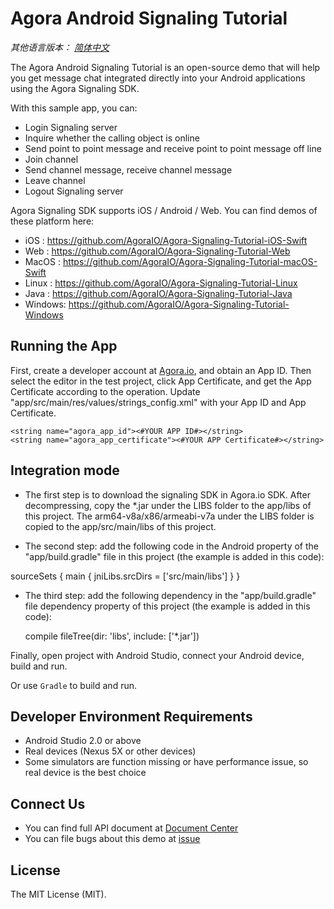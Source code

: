 # Agora Android Signaling Tutorial

*其他语言版本： [简体中文](README.md)*

The Agora Android Signaling Tutorial is an open-source demo that will help you get message chat integrated directly into your Android applications using the Agora Signaling SDK.

With this sample app, you can:

- Login Signaling server
- Inquire whether the calling object is online
- Send point to point message and receive point to point message off line
- Join channel
- Send channel message, receive channel message
- Leave channel
- Logout Signaling server

Agora Signaling SDK supports iOS / Android / Web. You can find demos of these platform here:

- iOS : https://github.com/AgoraIO/Agora-Signaling-Tutorial-iOS-Swift
- Web : https://github.com/AgoraIO/Agora-Signaling-Tutorial-Web
- MacOS : https://github.com/AgoraIO/Agora-Signaling-Tutorial-macOS-Swift
- Linux : https://github.com/AgoraIO/Agora-Signaling-Tutorial-Linux
- Java : https://github.com/AgoraIO/Agora-Signaling-Tutorial-Java
- Windows: https://github.com/AgoraIO/Agora-Signaling-Tutorial-Windows


## Running the App
First, create a developer account at [Agora.io](https://dashboard.agora.io/signin/), and obtain an App ID.
Then select the editor in the test project, click App Certificate, and get the App Certificate according to the operation.
Update "app/src/main/res/values/strings_config.xml" with your App ID and App Certificate.

```
<string name="agora_app_id"><#YOUR APP ID#></string>
<string name="agora_app_certificate"><#YOUR APP Certificate#></string>
```
## Integration mode
- The first step is to download the signaling SDK in Agora.io SDK. After decompressing, copy the *.jar under the LIBS folder to the app/libs of this project. The arm64-v8a/x86/armeabi-v7a under the LIBS folder is copied to the app/src/main/libs of this project.

- The second step: add the following code in the Android property of the "app/build.gradle" file in this project (the example is added in this code):

 sourceSets {
        main {
            jniLibs.srcDirs = ['src/main/libs']
        }
    }
- The third step: add the following dependency in the "app/build.gradle" file dependency property of this project (the example is added in this code):

  compile fileTree(dir: 'libs', include: ['*.jar'])


Finally, open project with Android Studio, connect your Android device, build and run.

Or use `Gradle` to build and run.

## Developer Environment Requirements
- Android Studio 2.0 or above
- Real devices (Nexus 5X or other devices)
- Some simulators are function missing or have performance issue, so real device is the best choice

## Connect Us
- You can find full API document at [Document Center](https://docs.agora.io/en/)
- You can file bugs about this demo at [issue](https://github.com/AgoraIO/Agora-Android-Tutorial-1to1/issues)

## License
The MIT License (MIT).
